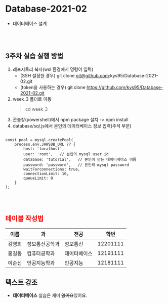 # Database-2021-02
- 데이터베이스 설계

<br><br>

## 3주차 실습 실행 방법
1. 레포지토리 복사(wsl 환경에서 명령어 입력)
    - (SSH 설정한 경우) git clone git@github.com:kys95/Database-2021-02.git
    - (token을 사용하는 경우) git clone https://github.com/kys95/Database-2021-02.git
2. week_3 폴더로 이동
    > cd week_3
3. 콘솔창(powershell)에서 npm package 설치
    -> npm install
4. database/sql.js에서 본인의 데이터베이스 정보 입력(주석 부분)
<pre>
<code>
const pool = mysql.createPool(
    process.env.JAWSDB_URL ?? {
        host: 'localhost',
        user: 'root',   // 본인의 mysql user id
        database: 'tutorial',   // 본인이 만든 데이터베이스 이름
        password: 'password',   // 본인의 mysql password
        waitForconnections: true,
        connectionLimit: 10,
        queueLimit: 0
    }
);
</code>
</pre>

<br>

## <span style="color:red">테이블 작성법</span>

이름|과|전공|학번
---|---|---|---|
김영희|정보통신공학과|정보통신|12201111|
홍길동|컴퓨터공학과|데이터베이스|12191111|
이순신|인공지능학과|인공지능|12181111|

## 텍스트 강조

- **데이터베이스** 실습은 재미 ~~없어요~~있어요.


